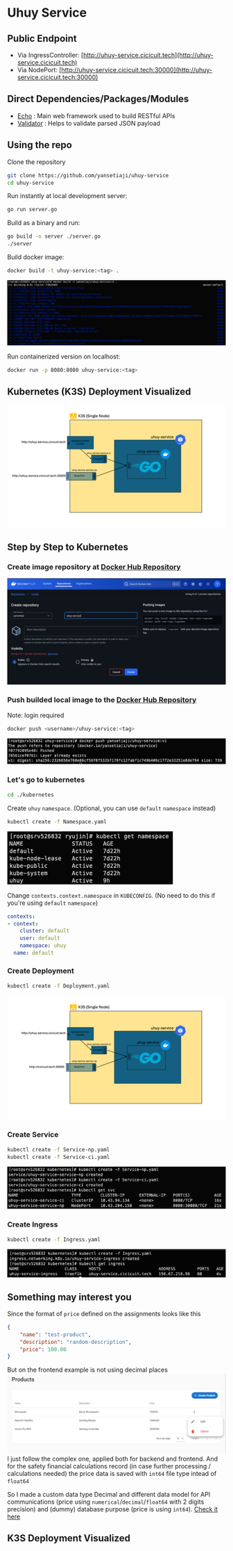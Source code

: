 # Uhuy Service

## Public Endpoint

- Via IngressController: [http://uhuy-service.cicicuit.tech](http://uhuy-service.cicicuit.tech)
- Via NodePort: [http://uhuy-service.cicicuit.tech:30000](http://uhuy-service.cicicuit.tech:30000)

## Direct Dependencies/Packages/Modules

- [Echo](github.com/labstack/echo/v4) : Main web framework used to build RESTful APIs
- [Validator](github.com/go-playground/validator/v10) : Helps to validate parsed JSON payload

## Using the repo

Clone the repository

```bash
git clone https://github.com/yansetiaji/uhuy-service
cd uhuy-service
```

Run instantly at local development server:

```bash
go run server.go
```

Build as a binary and run:

```bash
go build -o server ./server.go
./server
```

Build docker image:

```bash
docker build -t uhuy-service:<tag> .
```

![Build uhuy-service](./docs-assets/build_uhuy-service.png)

Run containerized version on localhost:

```bash
docker run -p 8080:8080 uhuy-service:<tag>
```

## Kubernetes (K3S) Deployment Visualized

![K3S Go](./docs-assets/k3s_go.png)

## Step by Step to Kubernetes

### Create image repository at [Docker Hub Repository](https://hub.docker.com)

![Create yansetiaji/uhuy-service repo](./docs-assets/create_docker_repo_uhuy-service.png)

### Push builded local image to the [Docker Hub Repository](https://hub.docker.com)

Note: login required

```bash
docker push <username>/uhuy-service:<tag>
```

![Docker push uhuy-service](./docs-assets/push_uhuy-service.png)

### Let's go to kubernetes

```bash
cd ./kubernetes
```

Create `uhuy` `namespace`. (Optional, you can use `default` `namespace` instead)

```bash
kubectl create -f Namespace.yaml
```

![kubectl get namespace](./docs-assets/ss_namespace.png)

Change `contexts.context.namespace` in `KUBECONFIG`. (No need to do this if you're using `default` `namespace`)

```yaml
contexts:
- context:
    cluster: default
    user: default
    namespace: uhuy
  name: default
```

### Create Deployment

```bash
kubectl create -f Deployment.yaml
```

![kube deployment](./docs-assets/kube_deployment.png)

### Create Service

```bash
kubectl create -f Service-np.yaml
kubectl create -f Service-ci.yaml
```

![kube svc](./docs-assets/kube_svc.png)

### Create Ingress

```bash
kubectl create -f Ingress.yaml
```

![kube svc](./docs-assets/kube_ingress.png)


## Something may interest you

Since the format of `price` defined on the assignments looks like this

```json
{
    "name": "test-product",
    "description": "random-description",
    "price": 100.00
}
```

But on the frontend example is not using decimal places
![Table Example](./docs-assets/Simple%20Table.JPG)
I just follow the complex one, applied both for backend and frontend. And for the safety financial calculations record (in case further processing / calculations needed) the price data is saved with `int64` file type intead of `float64`

So I made a custom data type Decimal and different data model for API communications (price using `numerical`/`decimal`/`float64` with 2 digits precision) and (dummy) database purpose (price is using `int64`). [Check it here](https://github.com/yansetiaji/uhuy-service/blob/d57c744df458b48f01bcc9ca33956ec22ccaeb32/server.go#L15-L54)

## K3S Deployment Visualized
